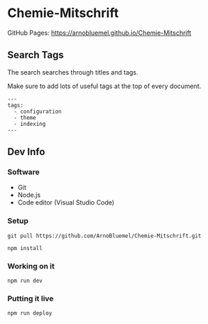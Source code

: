 # Chemie-Mitschrift

GitHub Pages: https://arnobluemel.github.io/Chemie-Mitschrift

## Search Tags

The search searches through titles and tags.

Make sure to add lots of useful tags at the top of every document.

```
---
tags:
  - configuration
  - theme
  - indexing
---
```

## Dev Info

### Software

- Git
- Node.js
- Code editor (Visual Studio Code)

### Setup

```
git pull https://github.com/ArnoBluemel/Chemie-Mitschrift.git

npm install
```

### Working on it

```
npm run dev
```

### Putting it live

```
npm run deploy
```
